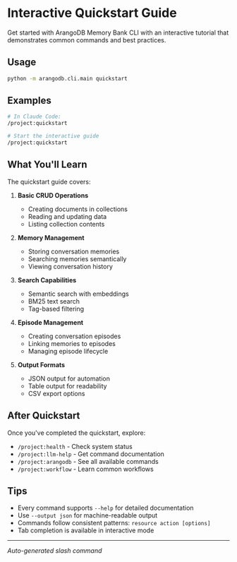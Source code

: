# Interactive Quickstart Guide

Get started with ArangoDB Memory Bank CLI with an interactive tutorial that demonstrates common commands and best practices.

## Usage

```bash
python -m arangodb.cli.main quickstart
```

## Examples

```bash
# In Claude Code:
/project:quickstart

# Start the interactive guide
/project:quickstart
```

## What You'll Learn

The quickstart guide covers:

1. **Basic CRUD Operations**
   - Creating documents in collections
   - Reading and updating data
   - Listing collection contents

2. **Memory Management**
   - Storing conversation memories
   - Searching memories semantically
   - Viewing conversation history

3. **Search Capabilities**
   - Semantic search with embeddings
   - BM25 text search
   - Tag-based filtering

4. **Episode Management**
   - Creating conversation episodes
   - Linking memories to episodes
   - Managing episode lifecycle

5. **Output Formats**
   - JSON output for automation
   - Table output for readability
   - CSV export options

## After Quickstart

Once you've completed the quickstart, explore:

- `/project:health` - Check system status
- `/project:llm-help` - Get command documentation
- `/project:arangodb` - See all available commands
- `/project:workflow` - Learn common workflows

## Tips

- Every command supports `--help` for detailed documentation
- Use `--output json` for machine-readable output
- Commands follow consistent patterns: `resource action [options]`
- Tab completion is available in interactive mode

---
*Auto-generated slash command*